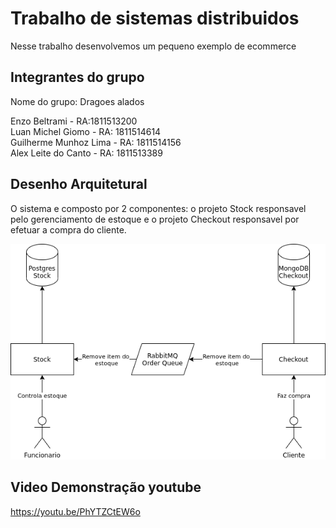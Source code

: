 # Trabalho de sistemas distribuidos
Nesse trabalho desenvolvemos um pequeno exemplo de ecommerce

## Integrantes do grupo
Nome do grupo: Dragoes alados

Enzo Beltrami - RA:1811513200  
Luan Michel Giomo - RA: 1811514614  
Guilherme Munhoz Lima - RA: 1811514156  
Alex Leite do Canto - RA: 1811513389 

## Desenho Arquitetural
O sistema e composto por 2 componentes: o projeto Stock responsavel pelo gerenciamento de estoque 
e o projeto Checkout responsavel por efetuar a compra do cliente.

![Desenho Arquitetural](./docs/architecture.png)

## Video Demonstração youtube
https://youtu.be/PhYTZCtEW6o
